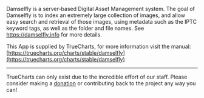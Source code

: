 Damselfly is a server-based Digital Asset Management system. The goal of Damselfly is to index an extremely large collection of images, and allow easy search and retrieval of those images, using metadata such as the IPTC keyword tags, as well as the folder and file names. See https://damselfly.info for more details.

This App is supplied by TrueCharts, for more information visit the manual: [https://truecharts.org/charts/stable/damselfly](https://truecharts.org/charts/stable/damselfly)

---

TrueCharts can only exist due to the incredible effort of our staff.
Please consider making a [donation](https://truecharts.org/sponsor) or contributing back to the project any way you can!
